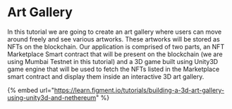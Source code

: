 # Art Gallery

In this tutorial we are going to create an art gallery where users can move around freely and see various artworks. These artworks will be stored as NFTs on the blockchain. Our application is comprised of two parts, an NFT Marketplace Smart contract that will be present on the blockchain (we are using Mumbai Testnet in this tutorial) and a 3D game built using Unity3D game engine that will be used to fetch the NFTs listed in the Marketplace smart contract and display them inside an interactive 3D art gallery.

{% embed url="https://learn.figment.io/tutorials/building-a-3d-art-gallery-using-unity3d-and-nethereum" %}
